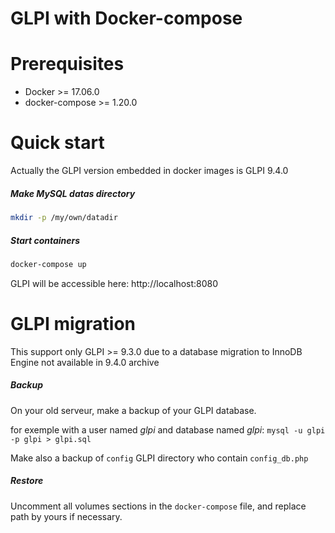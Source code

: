 # GLPI with Docker-compose

# Prerequisites

- Docker >= 17.06.0
- docker-compose >= 1.20.0

# Quick start

Actually the GLPI version embedded in docker images is GLPI 9.4.0

##### Make MySQL datas directory

```bash
mkdir -p /my/own/datadir
```

##### Start containers

```bash
docker-compose up
```

GLPI will be accessible here: http://localhost:8080

# GLPI migration

This support only GLPI >= 9.3.0 due to a database migration to InnoDB Engine not available in 9.4.0 archive

##### Backup

On your old serveur, make a backup of your GLPI database.

for exemple with a user named *glpi* and database named *glpi*: `mysql -u glpi -p glpi > glpi.sql`

Make also a backup of `config` GLPI directory who contain `config_db.php`

##### Restore

Uncomment all volumes sections in the `docker-compose` file, and replace path by yours if necessary.
